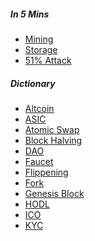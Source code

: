 <h5>In 5 Mins</h5>
<ul class="listing-hand iq-tw-6 iq-font-black">
    <li class="iq-mt-15 iq-mr-15"><a href="/mining">Mining</a></li>
    <li class="iq-mt-15 iq-mr-15"><a href="/storage">Storage</a></li>
    <li class="iq-mt-15 iq-mr-15"><a href="/fiftyone-percent-attack">51% Attack</a></li>
</ul>
<h5 class="iq-mt-30">Dictionary</h5>
<ul class="listing-hand iq-tw-6 iq-font-black">
    <li class="iq-mt-15 iq-mr-15"><a href="/dictionary/altcoin">Altcoin</a></li>
    <li class="iq-mt-15 iq-mr-15"><a href="/dictionary/asic">ASIC</a></li>
    <li class="iq-mt-15 iq-mr-15"><a href="/dictionary/atomic-swap">Atomic Swap</a></li>
    <li class="iq-mt-15 iq-mr-15"><a href="/dictionary/block-halving">Block Halving</a></li>
    <li class="iq-mt-15 iq-mr-15"><a href="/dictionary/dao">DAO</a></li>
    <li class="iq-mt-15 iq-mr-15"><a href="/dictionary/faucet">Faucet</a></li>
    <li class="iq-mt-15 iq-mr-15"><a href="/dictionary/flippening">Flippening</a></li>
    <li class="iq-mt-15 iq-mr-15"><a href="/dictionary/fork">Fork</a></li>
    <li class="iq-mt-15 iq-mr-15"><a href="/dictionary/genesis-block">Genesis Block</a></li>
    <li class="iq-mt-15 iq-mr-15"><a href="/dictionary/hodl">HODL</a></li>
    <li class="iq-mt-15 iq-mr-15"><a href="/dictionary/ico">ICO</a></li>
    <li class="iq-mt-15 iq-mr-15"><a href="/dictionary/kyc">KYC</a></li>
</ul>